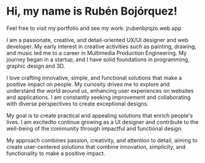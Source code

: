 # Hi, my name is Rubén Bojórquez!

Feel free to visit my portfolio and see my work: jrubenbjrqzo.web.app

I am a passionate, creative, and detail-oriented UX/UI designer and web developer. My early interest in creative activities such as painting, drawing, and music led me to a career in Multimedia Production Engineering. My journey began in a startup, and I have solid foundations in programming, graphic design and 3D.

I love crafting innovative, simple, and functional solutions that make a positive impact on people. My curiosity drives me to explore and understand the world around us, enhancing user experiences on websites and applications. I am constantly seeking improvement and collaborating with diverse perspectives to create exceptional designs.

My goal is to create practical and appealing solutions that enrich people's lives. I am excitedto continue growing as a UI designer and contribute to the well-being of the community through impactful and functional design.

My approach combines passion, creativity, and attention to detail, aiming to create user-centered solutions that combine innovation, simplicity, and functionality to make a positive impact.
